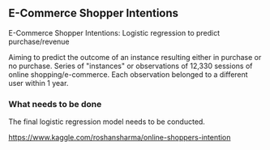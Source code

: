 ## E-Commerce Shopper Intentions
E-Commerce Shopper Intentions: Logistic regression to predict purchase/revenue

Aiming to predict the outcome of an instance resulting either in purchase or no purchase. Series of "instances" or observations of 12,330 sessions of online shopping/e-commerce. Each observation belonged to a different user within 1 year.

### What needs to be done
The final logistic regression model needs to be conducted.

https://www.kaggle.com/roshansharma/online-shoppers-intention
